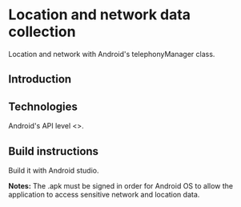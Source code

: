 # Location and network data collection
Location and network with Android's telephonyManager class.

## Introduction

## Technologies
Android's API level <<N>>.

## Build instructions
Build it with Android studio.

**Notes:** The .apk must be signed in order for Android OS to allow the application to access sensitive network and location data.
